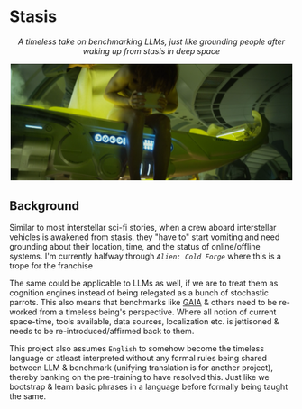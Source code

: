 # Stasis

<p align="center"><i>
A timeless take on benchmarking LLMs, just like grounding people after waking up from stasis in deep space
</i>
</p>
<p align="center">
<img src="prometheus-crew-awakened.png" alt="prometheus-crew-awakened" width="500"/>

</p>

## Background

Similar to most interstellar sci-fi stories, when a crew aboard interstellar vehicles is awakened from stasis, they "have to" start vomiting and need grounding about their location, time, and the status of online/offline systems. I'm currently halfway through _```Alien: Cold Forge```_ where this is a trope for the franchise

The same could be applicable to LLMs as well, if we are to treat them as cognition engines instead of being relegated as a bunch of stochastic parrots. This also means that benchmarks like [GAIA](https://huggingface.co/papers/2311.12983) & others need to be re-worked from a timeless being's perspective. Where all notion of current space-time, tools available, data sources, localization etc. is jettisoned & needs to be re-introduced/affirmed back to them. 

This project also assumes ```English``` to somehow become the timeless language or atleast interpreted without any formal rules being shared between LLM & benchmark (unifying translation is for another project), thereby banking on the pre-training to have resolved this. Just like we bootstrap & learn basic phrases in a language before formally being taught the same.
